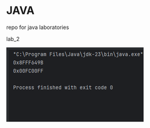 # JAVA
repo for java laboratories

lab_2

![alt text](https://github.com/ukaszoro-school/JAVA/blob/master/lab_2/screenshots/after-running.PNG)
